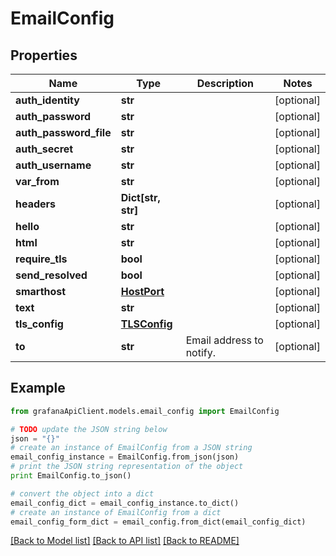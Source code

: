 # EmailConfig


## Properties
Name | Type | Description | Notes
------------ | ------------- | ------------- | -------------
**auth_identity** | **str** |  | [optional] 
**auth_password** | **str** |  | [optional] 
**auth_password_file** | **str** |  | [optional] 
**auth_secret** | **str** |  | [optional] 
**auth_username** | **str** |  | [optional] 
**var_from** | **str** |  | [optional] 
**headers** | **Dict[str, str]** |  | [optional] 
**hello** | **str** |  | [optional] 
**html** | **str** |  | [optional] 
**require_tls** | **bool** |  | [optional] 
**send_resolved** | **bool** |  | [optional] 
**smarthost** | [**HostPort**](HostPort.md) |  | [optional] 
**text** | **str** |  | [optional] 
**tls_config** | [**TLSConfig**](TLSConfig.md) |  | [optional] 
**to** | **str** | Email address to notify. | [optional] 

## Example

```python
from grafanaApiClient.models.email_config import EmailConfig

# TODO update the JSON string below
json = "{}"
# create an instance of EmailConfig from a JSON string
email_config_instance = EmailConfig.from_json(json)
# print the JSON string representation of the object
print EmailConfig.to_json()

# convert the object into a dict
email_config_dict = email_config_instance.to_dict()
# create an instance of EmailConfig from a dict
email_config_form_dict = email_config.from_dict(email_config_dict)
```
[[Back to Model list]](../README.md#documentation-for-models) [[Back to API list]](../README.md#documentation-for-api-endpoints) [[Back to README]](../README.md)


